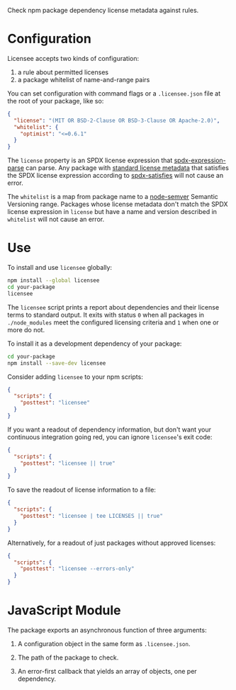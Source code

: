 Check npm package dependency license metadata against rules.

# Configuration

Licensee accepts two kinds of configuration:

1. a rule about permitted licenses
2. a package whitelist of name-and-range pairs

You can set configuration with command flags or a `.licensee.json`
file at the root of your package, like so:

```json
{
  "license": "(MIT OR BSD-2-Clause OR BSD-3-Clause OR Apache-2.0)",
  "whitelist": {
    "optimist": "<=0.6.1"
  }
}
```

The `license` property is an SPDX license expression that
[spdx-expression-parse][parse] can parse. Any package with [standard
license metadata][metadata] that satisfies the SPDX license expression
according to [spdx-satisfies][satisfies] will not cause an error.

[parse]: https://www.npmjs.com/package/spdx-expression-parse
[satisfies]: https://www.npmjs.com/package/spdx-satisfies

The `whitelist` is a map from package name to a [node-semver][semver]
Semantic Versioning range. Packages whose license metadata don't match
the SPDX license expression in `license` but have a name and version
described in `whitelist` will not cause an error.

[metadata]: https://docs.npmjs.com/files/package.json#license
[semver]: https://www.npmjs.com/package/semver

# Use

To install and use `licensee` globally:

```bash
npm install --global licensee
cd your-package
licensee
```

The `licensee` script prints a report about dependencies and their
license terms to standard output.  It exits with status `0` when all
packages in `./node_modules` meet the configured licensing criteria
and `1` when one or more do not.

To install it as a development dependency of your package:

```bash
cd your-package
npm install --save-dev licensee
```

Consider adding `licensee` to your npm scripts:

```json
{
  "scripts": {
    "posttest": "licensee"
  }
}
```

If you want a readout of dependency information, but don't want
your continuous integration going red, you can ignore `licensee`'s
exit code:

```json
{
  "scripts": {
    "posttest": "licensee || true"
  }
}
```

To save the readout of license information to a file:

```json
{
  "scripts": {
    "posttest": "licensee | tee LICENSES || true"
  }
}
```

Alternatively, for a readout of just packages without approved licenses:

```json
{
  "scripts": {
    "posttest": "licensee --errors-only"
  }
}
```

# JavaScript Module

The package exports an asynchronous function of three arguments:

1. A configuration object in the same form as `.licensee.json`.

2. The path of the package to check.

3. An error-first callback that yields an array of objects, one per
   dependency.
